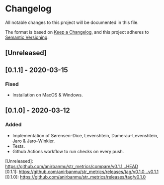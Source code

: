 # Changelog
All notable changes to this project will be documented in this file.

The format is based on [Keep a Changelog](https://keepachangelog.com/en/1.0.0/),
and this project adheres to [Semantic Versioning](https://semver.org/spec/v2.0.0.html).

## \[Unreleased\]

## \[0.1.1\] - 2020-03-15
### Fixed
- Installation on MacOS & Windows.

## \[0.1.0\] - 2020-03-12
### Added
- Implementation of Sørensen–Dice, Levenshtein, Damerau–Levenshtein, Jaro & Jaro–Winkler.
- Tests.
- Github Actions workflow to run checks on every push.

\[Unreleased\]: https://github.com/anirbanmu/str_metrics/compare/v0.1.1...HEAD <br/>
\[0.1.1\]: https://github.com/anirbanmu/str_metrics/releases/tag/v0.1.0...v0.1.1 <br/>
\[0.1.0\]: https://github.com/anirbanmu/str_metrics/releases/tag/v0.1.0

